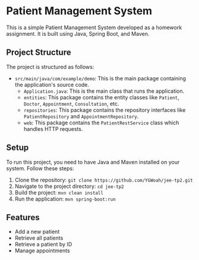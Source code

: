 # Patient Management System

This is a simple Patient Management System developed as a homework assignment. It is built using Java, Spring Boot, and Maven.

## Project Structure

The project is structured as follows:

- `src/main/java/com/example/demo`: This is the main package containing the application's source code.
    - `Application.java`: This is the main class that runs the application.
    - `entities`: This package contains the entity classes like `Patient`, `Doctor`, `Appointment`, `Consultation`, etc.
    - `repositories`: This package contains the repository interfaces like `PatientRepository` and `AppointmentRepository`.
    - `web`: This package contains the `PatientRestService` class which handles HTTP requests.

## Setup

To run this project, you need to have Java and Maven installed on your system. Follow these steps:

1. Clone the repository: `git clone https://github.com/YGWoah/jee-tp2.git`
2. Navigate to the project directory: `cd jee-tp2`
3. Build the project: `mvn clean install`
4. Run the application: `mvn spring-boot:run`

## Features

- Add a new patient
- Retrieve all patients
- Retrieve a patient by ID
- Manage appointments
